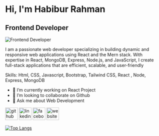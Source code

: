 # Hi, I'm Habibur Rahman
## Frontend Developer
![Frontend Developer](https://arturssmirnovs.github.io/github-profile-readme-generator/images/banner.png)

I am a passionate web developer specializing in building dynamic and responsive web applications using React and the Mern stack. With expertise in React, MongoDB, Express, Node.js, and JavaScript, I create full-stack applications that are efficient, scalable, and user-friendly

Skills:  Html, CSS, Javascript, Bootstrap, Tailwind CSS, React , Node, Express, MongoDB

- 🔭 I’m currently working on React Project 
- 👯 I’m looking to collaborate on Github 
- 💬 Ask me about Web Development 


[<img src='https://cdn.jsdelivr.net/npm/simple-icons@3.0.1/icons/github.svg' alt='github' height='40'>](https://github.com/https://github.com/HabiburRahman02)  [<img src='https://cdn.jsdelivr.net/npm/simple-icons@3.0.1/icons/linkedin.svg' alt='linkedin' height='40'>](https://www.linkedin.com/in/https://www.linkedin.com/in/habiburrahmandev/)  [<img src='https://cdn.jsdelivr.net/npm/simple-icons@3.0.1/icons/facebook.svg' alt='facebook' height='40'>](https://www.facebook.com/https://www.facebook.com/habiburrahman.habib.56027281)  [<img src='https://cdn.jsdelivr.net/npm/simple-icons@3.0.1/icons/icloud.svg' alt='website' height='40'>](https://portfoliohabib.netlify.app)  


[![Top Langs](https://github-readme-stats.vercel.app/api/top-langs/?username=HabiburRahman02)](https://github.com/HabiburRahman02)


